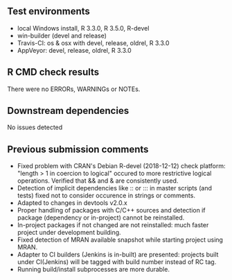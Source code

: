 ## Test environments
* local Windows install, R 3.3.0, R 3.5.0, R-devel
* win-builder (devel and release)
* Travis-CI: os & osx with devel, release, oldrel, R 3.3.0
* AppVeyor: devel, release, oldrel, R 3.3.0

## R CMD check results
There were no ERRORs, WARNINGs or NOTEs.

## Downstream dependencies
No issues detected

## Previous submission comments
  * Fixed problem with CRAN's Debian R-devel (2018-12-12) check platform:
    "length > 1 in coercion to logical" occured to more restrictive logical
    operations. Verified that && and & are consistently used.
  * Detection of implicit dependencies like <pkg>::<name> or <pkg>:::<name> in
    master scripts (and tests) fixed not to consider occurence in strings or
    comments.
  * Adapted to changes in devtools v2.0.x
  * Proper handling of packages with C/C++ sources and detection if package
    (dependency or in-project) cannot be reinstalled.
  * In-project packages if not changed are not reinstalled: much faster 
    project under development building.
  * Fixed detection of MRAN available snapshot while starting project using
    MRAN.
  * Adapter to CI builders (Jenkins is in-built) are presented: projects 
    built under CI(Jenkins) will be tagged with build number instead of RC tag.
  * Running build/install subprocesses are more durable.
